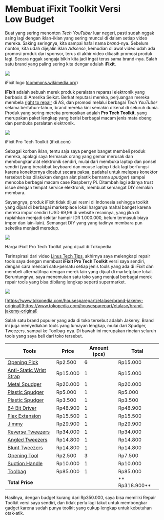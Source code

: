  # Membuat iFixit Toolkit Versi Low Budget
Buat yang sering menonton _Tech YouTuber_ luar negeri, pasti sudah nggak asing lagi dengan iklan-iklan yang sering muncul di dalam setiap video mereka. Saking seringnya, kita sampai hafal nama _brand_-nya. Sebelum nonton, kita udah dijejalin iklan _Adsense_, kemudian di awal video udah ada promosi produk dari sponsor, terus di akhir video dikasih promosi produk lagi. Secara nggak sengaja bikin kita jadi ingat terus sama brand-nya. Salah satu brand yang paling sering kita dengar adalah **iFixit**. 

![](https://cdn-images-1.medium.com/max/800/1*OMNHxSutpm0W9a8I8TQg1A.png)

iFixit logo ([commons.wikimedia.org](https://commons.wikimedia.org/))

**iFixit** adalah sebuah merek produk peralatan reparasi elektronik yang berbasis di Amerika Seikat. Berkat reputasi mereka, perjuangan mereka membela [right to repair](https://www.ifixit.com/Right-to-Repair/Intro) di AS, dan promosi melalui berbagai _Tech YouTuber_ selama bertahun-tahun, brand mereka kini semakin dikenal di seluruh dunia. Produk yang sering mereka promosikan adalah **Pro Tech Toolkit**, yang merupakan paket lengkap yang berisi berbagai macam jenis mata obeng dan pembuka peralatan elektronik.

![](https://cdn-images-1.medium.com/max/800/1*3_EhNU9k6o3DW9y0xTSXDQ.jpeg)

iFixit Pro Tech Toolkit (ifixit.com)

Sebagai korban iklan, tentu saja saya pengen banget membeli produk mereka, apalagi saya termasuk orang yang gemar merusak dan membongkar alat elektronik sendiri, mulai dari membuka laptop dan ponsel sendiri (yang berakibat keyboard dan mouse laptop tidak lagi berfungsi karena konektornya dicabut secara paksa, padahal untuk melepas konektor tersebut bisa dilakukan dengan alat plastik bernama _spudger_) sampai mencoba berbagai macam case Raspberry Pi. Ditambah lagi adanya trust issue dengan tempat service elektronik, membuat semangat DIY semakin membara.

Sayangnya, produk iFixit tidak dijual resmi di Indonesia sehingga toolkit yang dijual di berbagai marketplace lokal harganya mahal banget karena mereka impor sendiri (USD 69,99 di website resminya, yang jika di rupiahkan menjadi sekitar hampir IDR 1.000.000, belum termasuk biaya impor dan lain-lain). Semangat DIY yang yang tadinya membara pun seketika menjadi meredup.

![](https://cdn-images-1.medium.com/max/800/1*P8qpkeVffmZdsZietl2dDQ.png)

Harga iFixit Pro Tech Toolkit yang dijual di Tokopedia

Terinspirasi dari video [Linus Tech Tips](https://www.youtube.com/watch?v=Qo_vwhunO7I), akhirnya saya melengkapi repair tools saya dengan membuat **iFixit Pro Tech Toolkit** versi saya sendiri, dengan cara mencari satu-persatu setiap jenis tools yang ada di iFixit dan membeli alternatifnya dengan merek lain yang dijual di marketplace lokal. Beruntungnya, saya menemukan satu toko yang menjual berbagai merek repair tools yang bisa dibilang lengkap seperti supermarket. 

![](https://cdn-images-1.medium.com/max/800/1*42JU48sluXIqcFhC5QCCEA.png)

[https://www.tokopedia.com/housesparepart/etalase/brand-jakemy-original](https://www.tokopedia.com/housesparepart/etalase/brand-jakemy-original)

Salah satu brand populer yang ada di toko tersebut adalah Jakemy. Brand ini juga menyediakan tools yang lumayan lengkap, mulai dari Spudger, Tweezers, sampai ke Toolbag-nya. Di bawah ini merupakan rincian seluruh tools yang saya beli dari toko tersebut.

| Tools                                                                                                                          | Price    | Amount (pcs) | Total          |
| ------------------------------------------------------------------------------------------------------------------------------ | -------- | ------------ | -------------- |
| [Opening Pick](https://www.tokopedia.com/housesparepart/jakemy-jm-op014-smart-phone-opening-repair-tools-plastic-prying-picks) | Rp2.500  | 6            | Rp15.000       |
| [Anti-Static Wrist Strap](https://www.tokopedia.com/housesparepart/jakemy-gelang-antistatik-jm-e01)                            | Rp15.000 | 1            | Rp15.000       |
| [Metal Spudger](https://www.tokopedia.com/housesparepart/opening-tool-stanless-congkelan-pembuka-casing-3-in-1)                | Rp20.000 | 1            | Rp20.000       |
| [Plastic Spudger](https://www.tokopedia.com/housesparepart/opening-tool-merek-jakemy-jm-op04-original-spuder)                  | Rp5.000  | 1            | Rp5.000        |
| [Plastic Spudger](https://www.tokopedia.com/housesparepart/jakemy-jm-op017-repair-opening-tools-mobile-phone-spudger)          | Rp3.500  | 1            | Rp3.500        |
| [64 Bit Driver](https://www.tokopedia.com/housesparepart/jakemy-39-in-1-watch-repair-tools-kit-jm-8112)                        | Rp48.900 | 1            | Rp48.900       |
| [Flex Extension](https://www.tokopedia.com/housesparepart/jakemy-jm-h6-3x150mm-black-soft-extension-obeng-bar-flexibel)        | Rp15.500 | 1            | Rp15.500       |
| [Jimmy](https://www.tokopedia.com/housesparepart/opening-tool-merek-jakemy-jm-op12-original)                                   | Rp29.900 | 1            | Rp29.900       |
| [Reverse Tweezers](https://www.tokopedia.com/housesparepart/jm-t10-12-replaceable-anti-static-tweezer-set)                     | Rp34.000 | 1            | Rp34.000       |
| [Angled Tweezers](https://www.tokopedia.com/housesparepart/jakemy-anti-static-elbow-curved-tweezers-jm-t7-15)                  | Rp14.800 | 1            | Rp14.800       |
| [Blunt Tweezers](https://www.tokopedia.com/housesparepart/jakemy-anti-static-elbow-broad-tip-tweezers-jm-t7-13)                | Rp14.800 | 1            | Rp14.800       |
| [Opening Tool](https://www.tokopedia.com/housesparepart/jakemy-jm-op011-repair-opening-tools-mobile-phone-spudger)             | Rp2.500  | 3            | Rp7.500        |
| [Suction Handle](https://www.tokopedia.com/housesparepart/opening-tool-merek-jakemy-jm-sk01-original)                          | Rp10.000 | 1            | Rp10.000       | 
| [Toolbag](https://www.tokopedia.com/housesparepart/jakemy-jm-b09-small-professional-multifunctional-electrician)               | Rp85.000 | 1            | Rp85.000       |
| **Total Price**                                                                                                                |          |              | ** Rp318.900** |

Hasilnya, dengan budget kurang dari Rp350.000, saya bisa memiliki Repair Toolkit versi saya sendiri, dan tidak perlu lagi takut untuk membongkar gadget karena sudah punya toolkit yang cukup lengkap untuk kebutuhan otak-atik.